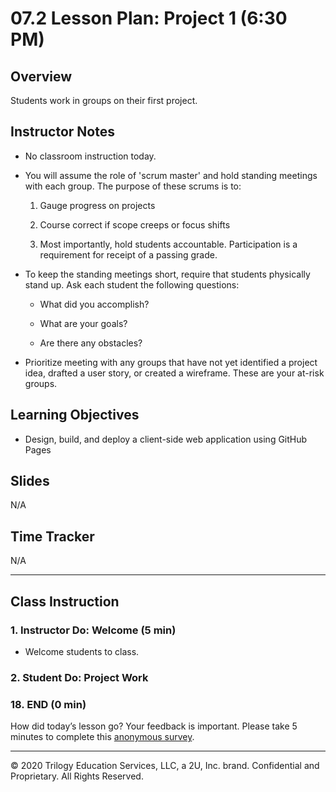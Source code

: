 # 07.2 Lesson Plan: Project 1 (6:30 PM)

## Overview

Students work in groups on their first project.

## Instructor Notes

* No classroom instruction today.

* You will assume the role of 'scrum master' and hold standing meetings with each group. The purpose of these scrums is to:

    1. Gauge progress on projects
    
    2. Course correct if scope creeps or focus shifts
    
    3. Most importantly, hold students accountable. Participation is a requirement for receipt of a passing grade. 
    
* To keep the standing meetings short, require that students physically stand up. Ask each student the following questions: 

    * What did you accomplish? 

    * What are your goals? 

    * Are there any obstacles? 

* Prioritize meeting with any groups that have not yet identified a project idea, drafted a user story, or created a wireframe. These are your at-risk groups.

## Learning Objectives

* Design, build, and deploy a client-side web application using GitHub Pages

## Slides

N/A

## Time Tracker

N/A

---

## Class Instruction

### 1. Instructor Do: Welcome (5 min)

* Welcome students to class. 
  
### 2. Student Do: Project Work

### 18. END (0 min)

How did today’s lesson go? Your feedback is important. Please take 5 minutes to complete this [anonymous survey](https://forms.gle/RfcVyXiMmZQut6aJ6).

---
© 2020 Trilogy Education Services, LLC, a 2U, Inc. brand. Confidential and Proprietary. All Rights Reserved.
